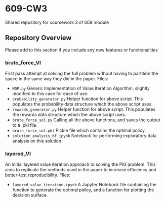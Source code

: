# 609-CW3
Shared repository for coursework 3 of 609 module 

## Repository Overview
Please add to this section if you include any new features or functionalities 
### brute_force_VI
First pass attempt at solving the full problem without having to partition the space in the same way they did in the paper. 
Files: 
- `MDP.py` Generic Implementation of Value Iteration Algorithm, slightly modified to this case for ease of use.
- `probability_generator.py` Helper function for above script. This populates the probability data structure which the above script uses.
- `rewards_generator.py` Helper function for above script. This populates the rewards data structure which the above script uses.
- `brute_force_sol.py` Calling all the above functions, and saves the output to a .pkl file.
- `brute_force_sol.pkl` Pickle file which contains the optimal policy. 
- `solution_analysis_bf.ipynb` Notebook for performing exploratory data analysis on this solution. 

### layered_VI
An initial layered value iteration approach to solving the PIG problem. This aims to replicate the methods used in the paper to increase efficiency and better-test reproducibility.
Files:
- `layered_value_iteration.ipynb` A Jupyter Notebook file containing the function to generate the optimal policy, and a function for plotting the decision surface.

